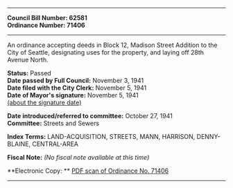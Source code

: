 * * * * *  
  
**Council Bill Number: [](#h0)[](#h2)62581**   
**Ordinance Number: 71406**  
  
* * * * *  
  
An ordinance accepting deeds in Block 12, Madison Street Addition to the City of Seattle, designating uses for the property, and laying off 28th Avenue North.  
  
**Status:** Passed   
**Date passed by Full Council:** November 3, 1941   
**Date filed with the City Clerk:** November 5, 1941   
**Date of Mayor's signature:** November 5, 1941   
[(about the signature date)](/~public/approvaldate.htm)   
  
  
**Date introduced/referred to committee:** October 27, 1941   
**Committee:** Streets and Sewers   
  
**Index Terms:** LAND-ACQUISITION, STREETS, MANN, HARRISON, DENNY-BLAINE, CENTRAL-AREA  
  
**Fiscal Note:** *(No fiscal note available at this time)*  
  
**Electronic Copy: ** [PDF scan of Ordinance No. 71406](/~archives/Ordinances/Ord_71406.pdf)  
  
* * * * *  
